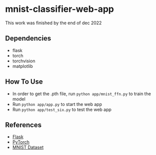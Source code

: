 # mnist-classifier-web-app

This work was finished by the end of dec 2022

## Dependencies

- flask
- torch
- torchvision
- matplotlib

## How To Use

- In order to get the .pth file, run `python app/mnist_ffn.py` to train the model
- Run `python app/app.py` to start the web app
- Run `python app/test_six.py` to test the web app

## References

- [Flask](https://flask.palletsprojects.com/en/1.1.x/)
- [PyTorch](https://pytorch.org/)
- [MNIST Dataset](http://yann.lecun.com/exdb/mnist/)
